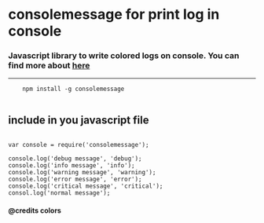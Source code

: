 # consolemessage for print log in console

### Javascript library to write colored logs on console. You can find more about [here](https://www.npmjs.com/package/consolemessage)

---
```
    npm install -g consolemessage
    
```

## include in you javascript file
```

var console = require('consolemessage');

console.log('debug message', 'debug');
console.log('info message', 'info');
console.log('warning message', 'warning');
console.log('error message', 'error');
console.log('critical message', 'critical');
consol.log('normal message');
```


#### @credits colors 
